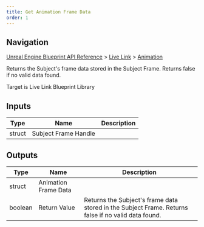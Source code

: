 ```yaml
---
title: Get Animation Frame Data
order: 1
---
```

## Navigation

[Unreal Engine Blueprint API Reference](https://dev.epicgames.com/documentation/en-us/unreal-engine/BlueprintAPI) > [Live Link](https://dev.epicgames.com/documentation/en-us/unreal-engine/BlueprintAPI/LiveLink) > [Animation](https://dev.epicgames.com/documentation/en-us/unreal-engine/BlueprintAPI/LiveLink/Animation)

Returns the Subject's frame data stored in the Subject Frame. Returns false if no valid data found.

Target is Live Link Blueprint Library

## Inputs

| Type | Name | Description |
| --- | --- | --- |
| struct | Subject Frame Handle |  |

## Outputs

| Type | Name | Description |
| --- | --- | --- |
| struct | Animation Frame Data |  |
| boolean | Return Value | Returns the Subject's frame data stored in the Subject Frame. Returns false if no valid data found. |
